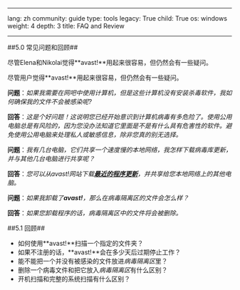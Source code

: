 

---

lang: zh
community: guide
type: tools
legacy: True
child: True
os: windows
weight: 4
depth: 3
title: FAQ and Review 

---

##5.0 常见问题和回顾##

尽管Elena和Nikolai觉得**avast!**用起来很容易，但仍然会有一些疑问。

<div class="background" markdown="1">

尽管用户觉得**avast!**用起来很容易，但仍然会有一些疑问。

**问题**：*如果我需要在网吧中使用计算机，但是这些计算机没有安装杀毒软件，我如何确保我的文件不会被感染呢?*

**回答**：*这是个好问题！这说明您已经开始意识到计算机病毒有多危险了。使用公用电脑总是有风险的，因为您没办法知道它里面是不是有什么具有危害性的软件。避免使用公用电脑来处理私人或敏感信息，除非您真的别无选择。*

**问题**：*我有几台电脑，它们共享一个速度慢的本地网络，我怎样下载病毒库更新，并与其他几台电脑进行共享呢？*

**回答**：*您可以从avast!网站下载[**最近的程序更新**](http://www.avast.com/zh-cn/download-update)，并共享给您本地网络上的其他电脑。*

**问题**：*如果我卸载了**avast!**，那么在病毒隔离区的文件会怎么样？*

**回答**：*如果您卸载程序的话，病毒隔离区中的文件将会被删除。*

</div>

##5.1 回顾##

- 如何使用**avast!**扫描一个指定的文件夹？
- 如果不注册的话，**avast!**会在多少天后过期停止工作？
- 能不能把一个并没有被感染的文件放进*病毒隔离区*里？
- 删除一个病毒文件和把它放入*病毒隔离区*有什么区别？
- 开机扫描和完整的系统扫描有什么区别？


